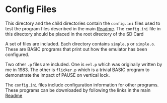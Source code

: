 # Config Files
This directory and the child directories contain the `config.ini` files used to test the program files described in the main [Readme](../README.md). The `config.ini` file in this directory should be placed in the root directory of the SD Card

A set of files are included.
Each directory contains `simple.p` or `simple.o`. These are BASIC programs that print out how the emulator has been configured.

Two other `.p` files are included. One is `eel.p` which was originally written by me in 1983. The other is `flicker.p` which is a
trivial BASIC program to demonstrate the impact of PAUSE on vertical lock.

The `config.ini` files include configuration information for other programs. These programs can be downloaded by following the links in the main [Readme](../README.md)

